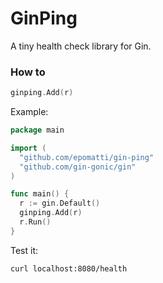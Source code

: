# GinPing

A tiny health check library for Gin.

### How to

```go
ginping.Add(r)
```

Example:

```go
package main

import (
  "github.com/epomatti/gin-ping"
  "github.com/gin-gonic/gin"
)

func main() {
  r := gin.Default()
  ginping.Add(r)
  r.Run()
}
```

Test it:

```sh
curl localhost:8080/health
```
